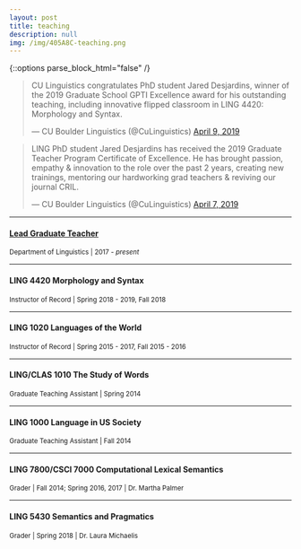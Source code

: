 ```yaml
---
layout: post
title: teaching
description: null
img: /img/405A8C-teaching.png
---
```


{::options parse_block_html="false" /}

<div class="col one right">

<!-- first tweet -->
<blockquote class="twitter-tweet" data-lang="en"><p lang="en" dir="ltr">CU Linguistics congratulates PhD student Jared Desjardins, winner of the 2019 Graduate School GPTI Excellence award for his outstanding teaching, including innovative flipped classroom in LING 4420: Morphology and Syntax.</p>&mdash; CU Boulder Linguistics (@CuLinguistics) <a href="https://twitter.com/CuLinguistics/status/1115608610711564288?ref_src=twsrc%5Etfw">April 9, 2019</a></blockquote>
<script async src="https://platform.twitter.com/widgets.js" charset="utf-8"></script>

<!-- second tweet -->
<blockquote class="twitter-tweet" data-lang="en"><p lang="en" dir="ltr">LING PhD student Jared Desjardins has received the 2019 Graduate Teacher Program Certificate of Excellence. He has brought passion, empathy &amp; innovation to the role over the past 2 years, creating new trainings, mentoring our hardworking grad teachers &amp; reviving our journal CRIL.</p>&mdash; CU Boulder Linguistics (@CuLinguistics) <a href="https://twitter.com/CuLinguistics/status/1114923217146105856?ref_src=twsrc%5Etfw">April 7, 2019</a></blockquote>
<script async src="https://platform.twitter.com/widgets.js" charset="utf-8"></script>

</div>


***
<sub></sub>
<h4><a href="http://www.colorado.edu/gtp/lead-network">Lead Graduate Teacher</a></h4>
<sup>Department of Linguistics | 2017 - <i>present</i></sup>

***
<sub></sub>
<h4>LING 4420 Morphology and Syntax</h4>
<sup>Instructor of Record | Spring 2018 - 2019, Fall 2018</sup>

***
<sub></sub>
<h4>LING 1020 Languages of the World</h4>
<sup>Instructor of Record | Spring 2015 - 2017, Fall 2015 - 2016</sup>  
  
***
<sub></sub>
<h4>LING/CLAS 1010 The Study of Words</h4>
<sup>Graduate Teaching Assistant | Spring 2014</sup>

***
<sub></sub>
<h4>LING 1000 Language in US Society</h4>
<sup>Graduate Teaching Assistant | Fall 2014</sup>

***
<sub></sub>
<h4>LING 7800/CSCI 7000 Computational Lexical Semantics</h4>
<sup>Grader | Fall 2014; Spring 2016, 2017 | Dr. Martha Palmer</sup>

***
<sub></sub>
<h4>LING 5430 Semantics and Pragmatics</h4>
<sup>Grader | Spring 2018 | Dr. Laura Michaelis</sup>
